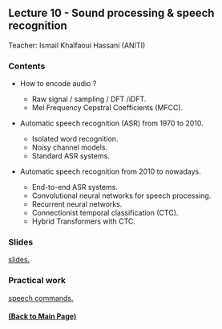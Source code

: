 ## Lecture 10 - Sound processing & speech recognition
Teacher: Ismail Khalfaoui Hassani (ANITI)
<!--
### Lecture video
View the recorded lecture [here](https://drive.google.com/file/d/1nZY9atfsAFoJ_XSWX0mEP82xOotS_uqv/view?usp=sharing)  (this will only be available for approximately 6 weeks after the course)
-->
### Contents

+ How to encode audio ? 

  + Raw signal / sampling / DFT /iDFT.  
  + Mel Frequency Cepstral Coefficients (MFCC).

+ Automatic speech recognition (ASR) from 1970 to 2010.

  + Isolated word recognition.
  + Noisy channel models.
  + Standard ASR systems.

+ Automatic speech recognition from 2010 to nowadays.

  + End-to-end ASR systems.
  + Convolutional neural networks for speech processing.
  + Recurrent neural networks.
  + Connectionist temporal classification (CTC). 
  + Hybrid Transformers with CTC.

### Slides

[slides.](https://docs.google.com/presentation/d/1E6-Ief6l4nVNBMXCGZFzzeRCWWltB8ezpwtfjXDIlo4/edit?usp=sharing)

### Practical work

[speech commands.](https://colab.research.google.com/drive/1uTH4HtWWH4SAdcoklHJIm0PW-q8MaHkm?usp=sharing)

#### [(Back to Main Page)](../index.md)
